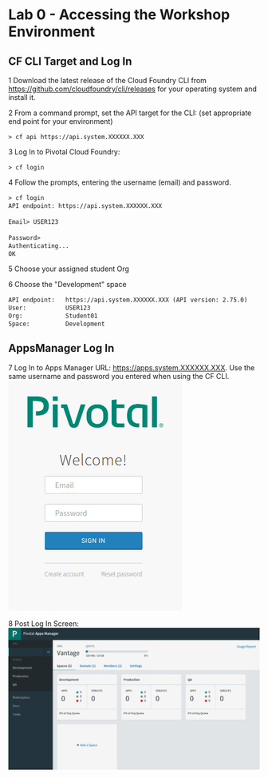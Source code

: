 [login]: img/login.png "PCF Login"
[appManagerHome]: img/appManagerHome.png "AppManaer Home"

# Lab 0 - Accessing the Workshop Environment

## CF CLI Target and Log In

1 Download the latest release of the Cloud Foundry CLI from https://github.com/cloudfoundry/cli/releases for your operating system and install it.

2 From a command prompt, set the API target for the CLI: (set appropriate end point for your environment)
```
> cf api https://api.system.XXXXXX.XXX
```
3 Log In to Pivotal Cloud Foundry:
```
> cf login
```
4 Follow the prompts, entering the username (email) and password.
```
> cf login
API endpoint: https://api.system.XXXXXX.XXX

Email> USER123

Password>
Authenticating...
OK
```
5 Choose your assigned student Org

6 Choose the "Development" space
```
API endpoint:   https://api.system.XXXXXX.XXX (API version: 2.75.0)
User:           USER123
Org:            Student01
Space:          Development
```
## AppsManager Log In

7 Log In to Apps Manager URL: https://apps.system.XXXXXX.XXX. Use the same username and password you entered when using the CF CLI.
![alt text][login]

8 Post Log In Screen:
![alt text][appManagerHome]